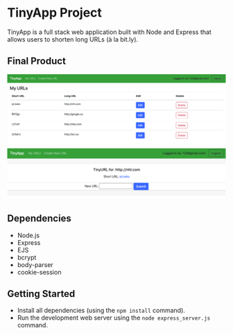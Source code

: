 # TinyApp Project

TinyApp is a full stack web application built with Node and Express that allows users to shorten long URLs (à la bit.ly).

## Final Product

!["The /urls page shows all the urls created by the user and gives them the option to edit or delete them"](https://github.com/chenpoyi/tinyapp/blob/master/docs/urls_index.png)
!["The /urls/:id page shows the information about a specific url"](https://github.com/chenpoyi/tinyapp/blob/master/docs/urls_show.png)

## Dependencies

- Node.js
- Express
- EJS
- bcrypt
- body-parser
- cookie-session

## Getting Started

- Install all dependencies (using the `npm install` command).
- Run the development web server using the `node express_server.js` command.